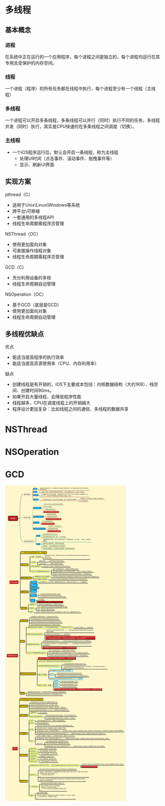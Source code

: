 # 多线程

## 基本概念

### 进程

在系统中正在运行的一个应用程序，每个进程之间是独立的，每个进程均运行在其专用且受保护的内存空间。

### 线程

一个进程（程序）的所有任务都在线程中执行，每个进程至少有一个线程（主线程）

### 多线程

一个进程可以开启多条线程，多条线程可以并行（同时）执行不同的任务，多线程并发（同时）执行，其实是CPU快速的在多条线程之间调度（切换）。

### 主线程

- 一个iOS程序运行后，默认会开启一条线程，称为主线程
  - 处理UI时间（点击事件、滚动事件、拖拽事件等）
  - 显示、刷新UI界面

## 实现方案

pthread（C）

- 适用于Unix\Linux\Windows等系统
- 跨平台\可移植
- 一套通用的多线程API
- 线程生命周期需程序员管理

NSThread（OC）

- 使用更加面向对象
- 可直接操作线程对象
- 线程生命周期需程序员管理

GCD（C）

- 充分利用设备的多核
- 线程生命周期自动管理

NSOperation（OC）

- 基于GCD（底层是GCD）
- 使用更加面向对象
- 线程生命周期自动管理

## 多线程优缺点

优点

- 能适当提高程序的执行效率
- 能适当提高资源使用率（CPU、内存利用率）

缺点

- 创建线程是有开销的，iOS下主要成本包括：内核数据结构（大约1KB）、栈空间、创建时间90ms。
- 如果开启大量线程，会降低程序性能
- 线程越多，CPU在调度线程上的开销越大
- 程序设计更加复杂：比如线程之间的通信、多线程的数据共享

# NSThread

# NSOperation

# GCD

<img src="多线程.assets/multithread.png" alt="multithread"  />